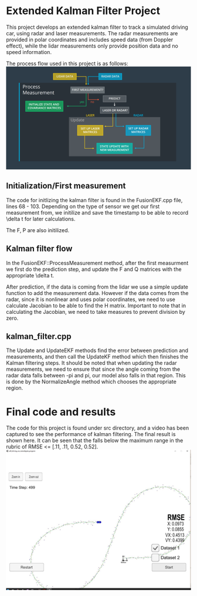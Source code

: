 # Extended Kalman Filter Project

This project develops an extended kalman filter to track a simulated driving car, using radar and laser measurements. The radar measurements are provided in polar coordinates and includes speed data (from Doppler effect), while the lidar measurements only provide position data and no speed information.

The process flow used in this project is as follows:
![Alt text](data/FusionFlow.png)

## Initialization/First measurement
The code for initlizing the kalman filter is found in the FusionEKF.cpp file, lines 68 - 103. Depending on the type of sensor we get our first measurement from, we initilize and save the timestamp to be able to record \delta t for later calculations.

The F, P are also initilized.

## Kalman filter flow
In the FusionEKF::ProcessMeasurement method, after the first measurment we first do the prediction step, and update the F and Q matrices with the appropriate \delta t. 

After prediction, if the data is coming from the lidar we use a simple update function to add the measurement data. However if the data comes from the radar, since it is nonlinear and uses polar coordinates, we need to use calculate Jacobian to be able to find the H matrix. Important to note that in calculating the Jacobian, we need to take measures to prevent division by zero.

## kalman_filter.cpp
The Update and UpdateEKF methods find the error between prediction and measurements, and then call the UpdateKF method which then finishes the Kalman filtering steps. It should be noted that when updating the radar measurements, we need to ensure that since the angle coming from the radar data falls between -pi and pi, our model also falls in that region. This is done by the NormalizeAngle method which chooses the appropriate region.

# Final code and results
The code for this project is found under src directory, and a video has been captured to see the performance of kalman filtering. The final result is shown here. It can be seen that the falls below the maximum range in the rubric of RMSE <= [.11, .11, 0.52, 0.52].
![Alt text](data/EKF.JPG)
